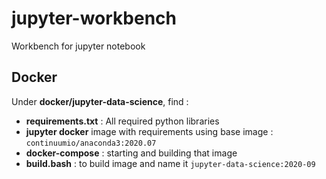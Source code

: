 # jupyter-workbench
Workbench for jupyter notebook

## Docker

Under **docker/jupyter-data-science**, find :

* **requirements.txt** : All required python libraries
* **jupyter docker** image with requirements using base image : ```continuumio/anaconda3:2020.07```
* **docker-compose** : starting and building that image
* **build.bash** : to build image and name it ```jupyter-data-science:2020-09```